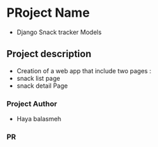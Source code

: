 # PRoject Name

- Django Snack tracker Models

## Project description

- Creation of a web app that include two pages :
- snack list page
- snack detail Page

### Project Author

- Haya balasmeh

### PR
